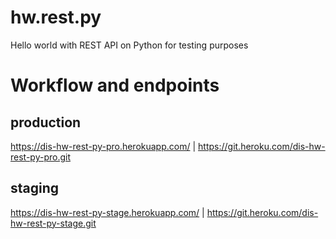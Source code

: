 # hw.rest.py
Hello world with REST API on Python for testing purposes



# Workflow and endpoints
## production
https://dis-hw-rest-py-pro.herokuapp.com/ | https://git.heroku.com/dis-hw-rest-py-pro.git
## staging
https://dis-hw-rest-py-stage.herokuapp.com/ | https://git.heroku.com/dis-hw-rest-py-stage.git
